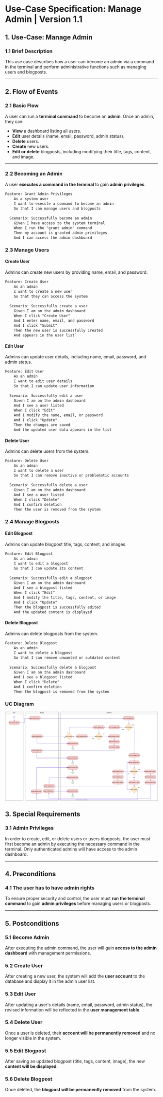 # Use-Case Specification: Manage Admin | Version 1.1

## 1. Use-Case: Manage Admin
### 1.1 Brief Description  
This use case describes how a user can become an admin via a command in the terminal and perform administrative functions such as managing users and blogposts.

---

## 2. Flow of Events  

### 2.1 Basic Flow  
A user can run a **terminal command** to become an **admin**. Once an admin, they can:
- **View** a dashboard listing all users.
- **Edit** user details (name, email, password, admin status).
- **Delete** users.
- **Create** new users.
- **Edit or delete** blogposts, including modifying their title, tags, content, and image.

---

### 2.2 Becoming an Admin  
A user **executes a command in the terminal** to gain **admin privileges**.

```gherkin
Feature: Grant Admin Privileges
    As a system user
    I want to execute a command to become an admin
    So that I can manage users and blogposts
  
  Scenario: Successfully become an admin
    Given I have access to the system terminal
    When I run the "grant admin" command
    Then my account is granted admin privileges
    And I can access the admin dashboard
```

### 2.3 Manage Users
#### Create User
Admins can create new users by providing name, email, and password.

```gherkin
Feature: Create User
    As an admin
    I want to create a new user
    So that they can access the system
  
  Scenario: Successfully create a user
    Given I am on the admin dashboard
    When I click "Create User"
    And I enter name, email, and password
    And I click "Submit"
    Then the new user is successfully created
    And appears in the user list`
```

#### Edit User
Admins can update user details, including name, email, password, and admin status.

```gherkin
Feature: Edit User
    As an admin
    I want to edit user details
    So that I can update user information
  
  Scenario: Successfully edit a user
    Given I am on the admin dashboard
    And I see a user listed
    When I click "Edit"
    And I modify the name, email, or password
    And I click "Update"
    Then the changes are saved
    And the updated user data appears in the list
```
#### Delete User
Admins can delete users from the system.

```gherkin
Feature: Delete User
    As an admin
    I want to delete a user
    So that I can remove inactive or problematic accounts
  
  Scenario: Successfully delete a user
    Given I am on the admin dashboard
    And I see a user listed
    When I click "Delete"
    And I confirm deletion
    Then the user is removed from the system
```

### 2.4 Manage Blogposts
#### Edit Blogpost
Admins can update blogpost title, tags, content, and images.

```gherkin
Feature: Edit Blogpost
    As an admin
    I want to edit a blogpost
    So that I can update its content
  
  Scenario: Successfully edit a blogpost
    Given I am on the admin dashboard
    And I see a blogpost listed
    When I click "Edit"
    And I modify the title, tags, content, or image
    And I click "Update"
    Then the blogpost is successfully edited
    And the updated content is displayed
```

#### Delete Blogpost
Admins can delete blogposts from the system.

```gherkin
Feature: Delete Blogpost
    As an admin
    I want to delete a blogpost
    So that I can remove unwanted or outdated content
  
  Scenario: Successfully delete a blogpost
    Given I am on the admin dashboard
    And I see a blogpost listed
    When I click "Delete"
    And I confirm deletion
    Then the blogpost is removed from the system
```

### UC Diagram 

![Create Account Activity Diagram](Assets/UCManageAdmin.drawio.svg)

## 3. Special Requirements  

### 3.1 Admin Privileges  
In order to create, edit, or delete users or users blogposts, the user must first become an admin by executing the necessary command in the terminal. Only authenticated admins will have access to the admin dashboard.

---

## 4. Preconditions  

### 4.1 The user has to have admin rights  
To ensure proper security and control, the user must **run the terminal command** to gain **admin privileges** before managing users or blogposts.

---

## 5. Postconditions  

### 5.1 Become Admin  
After executing the admin command, the user will gain **access to the admin dashboard** with management permissions.

### 5.2 Create User  
After creating a new user, the system will add the **user account** to the database and display it in the admin user list.

### 5.3 Edit User  
After updating a user's details (name, email, password, admin status), the revised information will be reflected in the **user management table**.

### 5.4 Delete User  
Once a user is deleted, their **account will be permanently removed** and no longer visible in the system.

### 5.5 Edit Blogpost  
After saving an updated blogpost (title, tags, content, image), the new **content will be displayed**.

### 5.6 Delete Blogpost  
Once deleted, the **blogpost will be permanently removed** from the system.
